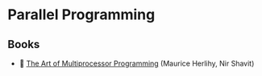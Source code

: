# Parallel Programming

## Books

- 📖 [The Art of Multiprocessor Programming](https://www.amazon.com/Art-Multiprocessor-Programming-Maurice-Herlihy/dp/0123705916) (Maurice Herlihy, Nir Shavit)
